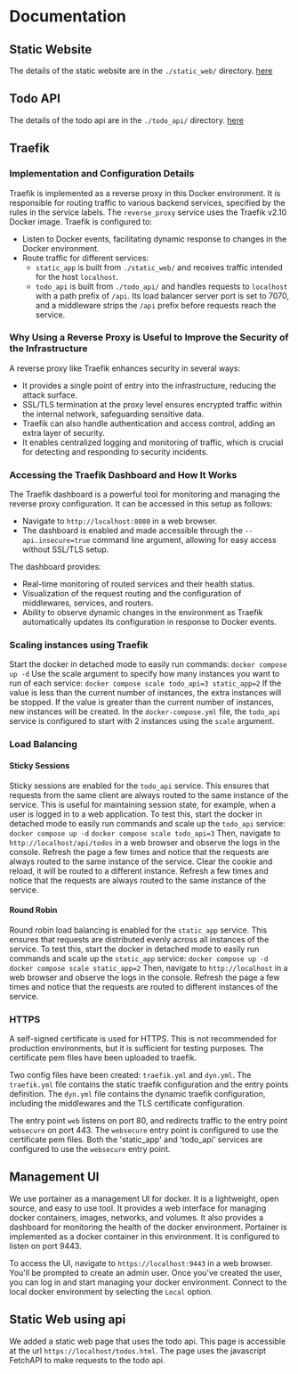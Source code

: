 # Documentation
## Static Website
The details of the static website are in the `./static_web/` directory. [here](./static_web/README.md)

## Todo API
The details of the todo api are in the `./todo_api/` directory. [here](./todo_api/README.md)

## Traefik
### Implementation and Configuration Details
Traefik is implemented as a reverse proxy in this Docker environment. It is responsible for routing traffic to various backend services, specified by the rules in the service labels. The `reverse_proxy` service uses the Traefik v2.10 Docker image. Traefik is configured to:

- Listen to Docker events, facilitating dynamic response to changes in the Docker environment.
- Route traffic for different services:
  - `static_app` is built from `./static_web/` and receives traffic intended for the host `localhost`.
  - `todo_api` is built from `./todo_api/` and handles requests to `localhost` with a path prefix of `/api`. Its load balancer server port is set to 7070, and a middleware strips the `/api` prefix before requests reach the service.

### Why Using a Reverse Proxy is Useful to Improve the Security of the Infrastructure
A reverse proxy like Traefik enhances security in several ways:
- It provides a single point of entry into the infrastructure, reducing the attack surface.
- SSL/TLS termination at the proxy level ensures encrypted traffic within the internal network, safeguarding sensitive data.
- Traefik can also handle authentication and access control, adding an extra layer of security.
- It enables centralized logging and monitoring of traffic, which is crucial for detecting and responding to security incidents.

### Accessing the Traefik Dashboard and How It Works
The Traefik dashboard is a powerful tool for monitoring and managing the reverse proxy configuration. It can be accessed in this setup as follows:
- Navigate to `http://localhost:8080` in a web browser.
- The dashboard is enabled and made accessible through the `--api.insecure=true` command line argument, allowing for easy access without SSL/TLS setup.

The dashboard provides:
- Real-time monitoring of routed services and their health status.
- Visualization of the request routing and the configuration of middlewares, services, and routers.
- Ability to observe dynamic changes in the environment as Traefik automatically updates its configuration in response to Docker events.

### Scaling instances using Traefik
Start the docker in detached mode to easily run commands:
`docker compose up -d`
Use the scale argument to specify how many instances you want to run of each service:
`docker compose scale todo_api=3 static_app=2`
If the value is less than the current number of instances, the extra instances will be stopped. If the value is greater than the current number of instances, new instances will be created.
In the `docker-compose.yml` file, the `todo_api` service is configured to start with 2 instances using the `scale` argument.

### Load Balancing
#### Sticky Sessions
Sticky sessions are enabled for the `todo_api` service. This ensures that requests from the same client are always routed to the same instance of the service. This is useful for maintaining session state, for example, when a user is logged in to a web application. To test this, start the docker in detached mode to easily run commands and scale up the `todo_api` service:
`docker compose up -d`
`docker compose scale todo_api=3`
Then, navigate to `http://localhost/api/todos` in a web browser and observe the logs in the console. Refresh the page a few times and notice that the requests are always routed to the same instance of the service. Clear the cookie and reload, it will be routed to a different instance. Refresh a few times and notice that the requests are always routed to the same instance of the service.

#### Round Robin
Round robin load balancing is enabled for the `static_app` service. This ensures that requests are distributed evenly across all instances of the service. To test this, start the docker in detached mode to easily run commands and scale up the `static_app` service:
`docker compose up -d`
`docker compose scale static_app=2`
Then, navigate to `http://localhost` in a web browser and observe the logs in the console. Refresh the page a few times and notice that the requests are routed to different instances of the service.

### HTTPS 
A self-signed certificate is used for HTTPS. This is not recommended for production environments, but it is sufficient for testing purposes. The certificate pem files have been uploaded to traefik. 

Two config files have been created: `traefik.yml` and `dyn.yml`. The `traefik.yml` file contains the static traefik configuration and the entry points definition. The `dyn.yml` file contains the dynamic traefik configuration, including the middlewares and the TLS certificate configuration.

The entry point `web` listens on port 80, and redirects traffic to the entry point `websecure` on port 443. The `websecure` entry point is configured to use the certificate pem files. Both the 'static_app' and 'todo_api' services are configured to use the `websecure` entry point.

## Management UI
We use portainer as a management UI for docker. It is a lightweight, open source, and easy to use tool. It provides a web interface for managing docker containers, images, networks, and volumes. It also provides a dashboard for monitoring the health of the docker environment. Portainer is implemented as a docker container in this environment. It is configured to listen on port 9443. 

To access the UI, navigate to `https://localhost:9443` in a web browser. You'll be prompted to create an admin user. Once you've created the user, you can log in and start managing your docker environment. Connect to the local docker environment by selecting the `Local` option.

## Static Web using api
We added a static web page that uses the todo api. This page is accessible at the url `https://localhost/todos.html`. The page uses the javascript FetchAPI to make requests to the todo api.